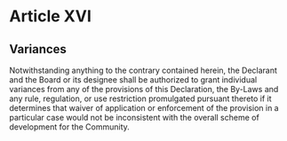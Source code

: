 # Article XVI

## Variances
Notwithstanding anything to the contrary contained herein, the Declarant and the Board or its designee shall be authorized to grant individual variances from any of the provisions of this Declaration, the By-Laws and any rule, regulation, or use restriction promulgated pursuant thereto if it determines that waiver of application or enforcement of the provision in a particular case would not be inconsistent with the overall scheme of development for the Community.
